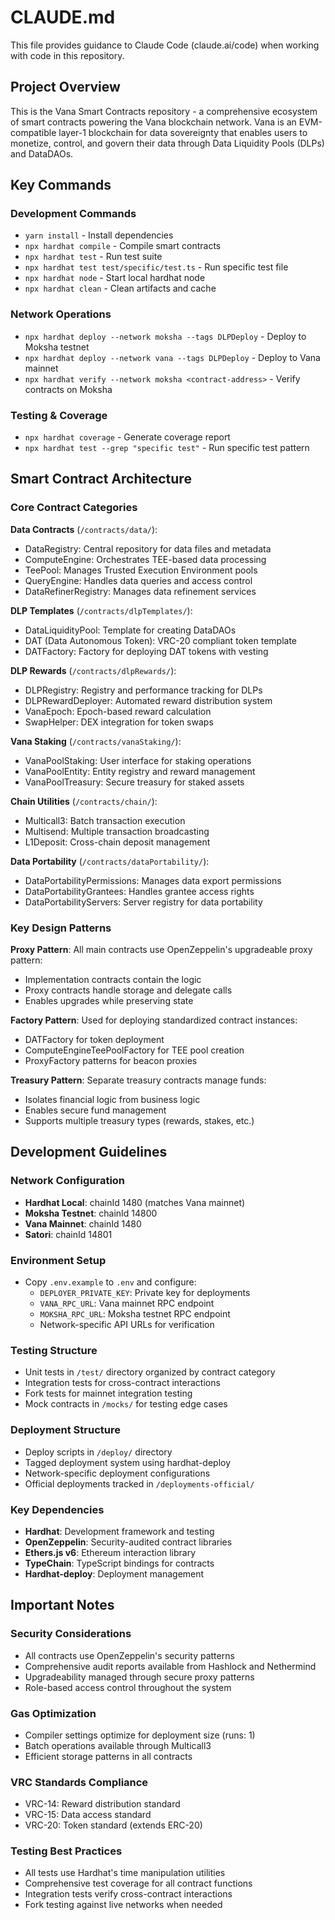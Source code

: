 # CLAUDE.md

This file provides guidance to Claude Code (claude.ai/code) when working with code in this repository.

## Project Overview

This is the Vana Smart Contracts repository - a comprehensive ecosystem of smart contracts powering the Vana blockchain network. Vana is an EVM-compatible layer-1 blockchain for data sovereignty that enables users to monetize, control, and govern their data through Data Liquidity Pools (DLPs) and DataDAOs.

## Key Commands

### Development Commands
- `yarn install` - Install dependencies
- `npx hardhat compile` - Compile smart contracts
- `npx hardhat test` - Run test suite
- `npx hardhat test test/specific/test.ts` - Run specific test file
- `npx hardhat node` - Start local hardhat node
- `npx hardhat clean` - Clean artifacts and cache

### Network Operations
- `npx hardhat deploy --network moksha --tags DLPDeploy` - Deploy to Moksha testnet
- `npx hardhat deploy --network vana --tags DLPDeploy` - Deploy to Vana mainnet
- `npx hardhat verify --network moksha <contract-address>` - Verify contracts on Moksha

### Testing & Coverage
- `npx hardhat coverage` - Generate coverage report
- `npx hardhat test --grep "specific test"` - Run specific test pattern

## Smart Contract Architecture

### Core Contract Categories

**Data Contracts** (`/contracts/data/`):
- DataRegistry: Central repository for data files and metadata
- ComputeEngine: Orchestrates TEE-based data processing
- TeePool: Manages Trusted Execution Environment pools
- QueryEngine: Handles data queries and access control
- DataRefinerRegistry: Manages data refinement services

**DLP Templates** (`/contracts/dlpTemplates/`):
- DataLiquidityPool: Template for creating DataDAOs
- DAT (Data Autonomous Token): VRC-20 compliant token template
- DATFactory: Factory for deploying DAT tokens with vesting

**DLP Rewards** (`/contracts/dlpRewards/`):
- DLPRegistry: Registry and performance tracking for DLPs
- DLPRewardDeployer: Automated reward distribution system
- VanaEpoch: Epoch-based reward calculation
- SwapHelper: DEX integration for token swaps

**Vana Staking** (`/contracts/vanaStaking/`):
- VanaPoolStaking: User interface for staking operations
- VanaPoolEntity: Entity registry and reward management
- VanaPoolTreasury: Secure treasury for staked assets

**Chain Utilities** (`/contracts/chain/`):
- Multicall3: Batch transaction execution
- Multisend: Multiple transaction broadcasting
- L1Deposit: Cross-chain deposit management

**Data Portability** (`/contracts/dataPortability/`):
- DataPortabilityPermissions: Manages data export permissions
- DataPortabilityGrantees: Handles grantee access rights
- DataPortabilityServers: Server registry for data portability

### Key Design Patterns

**Proxy Pattern**: All main contracts use OpenZeppelin's upgradeable proxy pattern:
- Implementation contracts contain the logic
- Proxy contracts handle storage and delegate calls
- Enables upgrades while preserving state

**Factory Pattern**: Used for deploying standardized contract instances:
- DATFactory for token deployment
- ComputeEngineTeePoolFactory for TEE pool creation
- ProxyFactory patterns for beacon proxies

**Treasury Pattern**: Separate treasury contracts manage funds:
- Isolates financial logic from business logic
- Enables secure fund management
- Supports multiple treasury types (rewards, stakes, etc.)

## Development Guidelines

### Network Configuration
- **Hardhat Local**: chainId 1480 (matches Vana mainnet)
- **Moksha Testnet**: chainId 14800
- **Vana Mainnet**: chainId 1480
- **Satori**: chainId 14801

### Environment Setup
- Copy `.env.example` to `.env` and configure:
  - `DEPLOYER_PRIVATE_KEY`: Private key for deployments
  - `VANA_RPC_URL`: Vana mainnet RPC endpoint
  - `MOKSHA_RPC_URL`: Moksha testnet RPC endpoint
  - Network-specific API URLs for verification

### Testing Structure
- Unit tests in `/test/` directory organized by contract category
- Integration tests for cross-contract interactions
- Fork tests for mainnet integration testing
- Mock contracts in `/mocks/` for testing edge cases

### Deployment Structure
- Deploy scripts in `/deploy/` directory
- Tagged deployment system using hardhat-deploy
- Network-specific deployment configurations
- Official deployments tracked in `/deployments-official/`

### Key Dependencies
- **Hardhat**: Development framework and testing
- **OpenZeppelin**: Security-audited contract libraries
- **Ethers.js v6**: Ethereum interaction library
- **TypeChain**: TypeScript bindings for contracts
- **Hardhat-deploy**: Deployment management

## Important Notes

### Security Considerations
- All contracts use OpenZeppelin's security patterns
- Comprehensive audit reports available from Hashlock and Nethermind
- Upgradeability managed through secure proxy patterns
- Role-based access control throughout the system

### Gas Optimization
- Compiler settings optimize for deployment size (runs: 1)
- Batch operations available through Multicall3
- Efficient storage patterns in all contracts

### VRC Standards Compliance
- VRC-14: Reward distribution standard
- VRC-15: Data access standard  
- VRC-20: Token standard (extends ERC-20)

### Testing Best Practices
- All tests use Hardhat's time manipulation utilities
- Comprehensive test coverage for all contract functions
- Integration tests verify cross-contract interactions
- Fork testing against live networks when needed